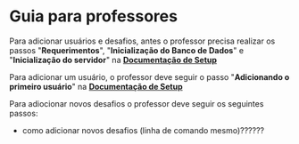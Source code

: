 # Guia para professores

  Para adicionar usuários e desafios, antes o professor precisa realizar os passos "**Requerimentos**", "**Inicialização do Banco de Dados**" e "**Inicialização do servidor**" na **[Documentação de Setup](https://www.google.com)**
  
  Para adicionar um usuário, o professor deve seguir o passo "**Adicionando o primeiro usuário**" na **[Documentação de Setup](https://www.google.com)**
  
  Para adiocionar novos desafios o professor deve seguir os seguintes passos:
  - como adicionar novos desafios (linha de comando mesmo)??????
